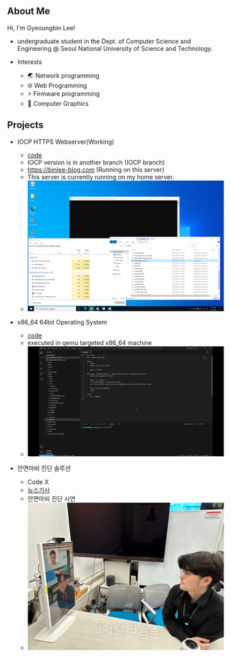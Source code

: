 ## About Me

Hi, I'm Gyeoungbin Lee!

- undergraduate student in the Dept. of Computer Science and Engineering @ Seoul National University of Science and Technology.

- Interests
    - 🌏 Network programming
    - 🌐 Web Programming
    - ⚡ Firmware programming
    - 👾 Computer Graphics

## Projects

- IOCP HTTPS Webserver(Working)
    - <a href="https://github.com/binlee0903/rapid-winsock-server" target="_blank"> code </a>
    - IOCP version is in another branch (IOCP branch)
    - https://binlee-blog.com (Running on this server)
    - This server is currently running on my home server.
    - ![image](./server.png)

- x86_64 64bit Operating System
    - <a href="https://github.com/binlee0903/binbit" target="_blank">code</a>
    - executed in qemu targeted x86_64 machine
    - ![os](os.gif)

- 안면마비 진단 솔루션
    - Code X
    - <a href="https://www.dt.co.kr/contents.html?article_no=2025010602101031076001&ref=naver" target="_blank">뉴스기사</a>
    - 안면마비 진단 시연
    - ![image](./kist.jpg)

